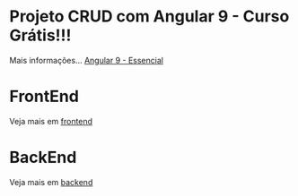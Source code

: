 # Projeto CRUD com Angular 9 - Curso Grátis!!!

Mais informações...
[Angular 9 - Essencial](https://www.cod3r.com.br/courses/angular-9-essencial)

# FrontEnd

Veja mais em [frontend](frontend/README.md)

# BackEnd

Veja mais em [backend](backend/README.md)
